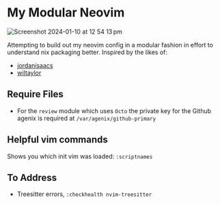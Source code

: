 # My Modular Neovim

![Screenshot 2024-01-10 at 12 54 13 pm](https://github.com/samjwillis97/modular-neovim-flake/assets/37866085/9bc6329e-e874-408c-9ba7-6b427d8bc3a7)


Attempting to build out my neovim config in a modular fashion in effort to understand nix packaging better. Inspired by the likes of:

- [jordanisaacs](https://github.com/jordanisaacs/neovim-flake)
- [wiltaylor](https://github.com/wiltaylor/neovim-flake)

## Require Files

- For the `review` module which uses `Octo` the private key for the Github agenix is required at `/var/agenix/github-primary`


## Helpful vim commands

Shows you which init vim was loaded: `:scriptnames`


## To Address

- Treesitter errors, `:checkhealth nvim-treesitter`
